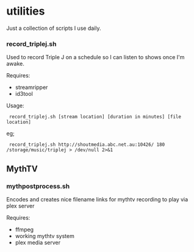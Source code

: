 # utilities

Just a collection of scripts I use daily.

### record_triplej.sh
Used to record Triple J on a schedule so I can listen to shows once I'm awake.

Requires:

* streamripper
* id3tool


Usage:
```
 record_triplej.sh [stream location] [duration in minutes] [file location]
```
eg;
```
 record_triplej.sh http://shoutmedia.abc.net.au:10426/ 180 /storage/music/triplej > /dev/null 2>&1
```

## MythTV
### mythpostprocess.sh
Encodes and creates nice filename links for mythtv recording to play via plex server

Requires:

* ffmpeg
* working mythtv system
* plex media server

